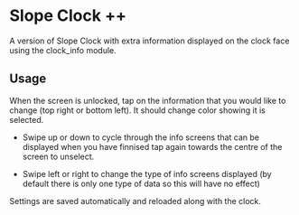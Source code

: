 # Slope Clock ++

A version of Slope Clock with extra information displayed on
the clock face using the clock_info module.

## Usage

When the screen is unlocked, tap on the information that you would like
to change (top right or  bottom left). It should change color showing
it is selected.

* Swipe up or down to cycle through the info screens that can be displayed
  when you have finnised tap again towards the centre of the screen to unselect.

* Swipe left or right to change the type of info screens displayed (by default
  there is only one type of data so this will have no effect)

Settings are saved automatically and reloaded along with the clock.
